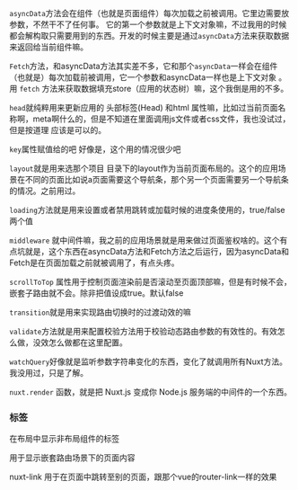 `asyncData`方法会在组件（也就是页面组件）每次加载之前被调用。它里边需要放参数，不然干不了任何事。 它的第一个参数就是上下文对象嘛，不过我用的时候都会解构取只需要用到的东西。开发的时候主要是通过`asyncData`方法来获取数据来返回给当前组件嘛。

`Fetch`方法，和asyncData方法其实差不多，它和那个`asyncData`一样会在组件（也就是）每次加载前被调用，它一个参数和asyncData一样也是上下文对象 。用 `fetch` 方法来获取数据填充store（应用的状态树）嘛，这个我倒是用的不多。

`head`就纯粹用来更新应用的 头部标签(Head) 和html 属性嘛，比如过当前页面名称啊，meta啊什么的，但是不知道在里面调用js文件或者css文件，我也没试过，但是按道理 应该是可以的。

`key`属性赋值给<router-view>的吧 好像是，这个用的情况很少吧

`layout`就是用来选那个项目 目录下的layout作为当前页面布局的。这个的应用场景在不同的页面比如说a页面需要这个导航条，那个另一个页面需要另一个导航条的情况。之前用过。

`loading`方法就是用来设置或者禁用跳转或加载时候的进度条使用的，true/false两个值

`middleware` 就中间件嘛，我之前的应用场景就是用来做过页面鉴权啥的。这个有点坑就是，这个东西在asyncData方法和Fetch方法之后运行，因为asyncData和Fetch是在页面加载之前就被调用了，有点头疼。

`scrollToTop` 属性用于控制页面渲染前是否滚动至页面顶部嘛，但是有时候不会，嵌套子路由就不会。除非把值设成true。默认false

`transition`就是用来实现路由切换时的过渡动效的嘛

`validate`方法就是用来配置校验方法用于校验动态路由参数的有效性的。有效怎么做，没效怎么做都在这里配置。

`watchQuery`好像就是监听参数字符串变化的东西，变化了就调用所有Nuxt方法。我没用过，只是了解。

`nuxt.render` 函数，就是把 Nuxt.js 变成你 Node.js 服务端的中间件的一个东西。

### 标签

<Nuxt/>在布局中显示非布局组件的标签

<nuxt-child>用于显示嵌套路由场景下的页面内容

nuxt-link 用于在页面中跳转至别的页面，跟那个vue的router-link一样的效果